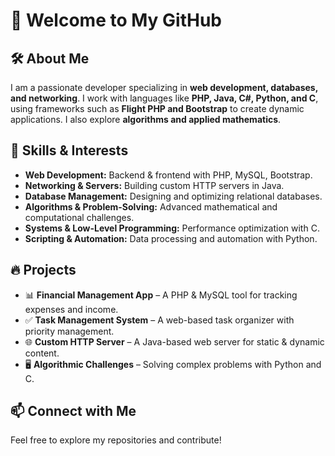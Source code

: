 # 👋 Welcome to My GitHub  

## 🛠 About Me  
I am a passionate developer specializing in **web development, databases, and networking**. I work with languages like **PHP, Java, C#, Python, and C**, using frameworks such as **Flight PHP and Bootstrap** to create dynamic applications. I also explore **algorithms and applied mathematics**.  

## 🚀 Skills & Interests  
- **Web Development:** Backend & frontend with PHP, MySQL, Bootstrap.  
- **Networking & Servers:** Building custom HTTP servers in Java.  
- **Database Management:** Designing and optimizing relational databases.  
- **Algorithms & Problem-Solving:** Advanced mathematical and computational challenges.  
- **Systems & Low-Level Programming:** Performance optimization with C.  
- **Scripting & Automation:** Data processing and automation with Python.  

## 🔥 Projects  
- 📊 **Financial Management App** – A PHP & MySQL tool for tracking expenses and income.  
- ✅ **Task Management System** – A web-based task organizer with priority management.  
- 🌐 **Custom HTTP Server** – A Java-based web server for static & dynamic content.  
- 🖥 **Algorithmic Challenges** – Solving complex problems with Python and C.  

## 📫 Connect with Me  
Feel free to explore my repositories and contribute!

